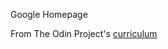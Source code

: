 Google Homepage



From The Odin Project's [curriculum](http://www.theodinproject.com/courses/web-development-101/lessons/html-css)